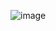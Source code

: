 ![image](https://user-images.githubusercontent.com/84568105/155852370-85448906-2752-4444-b66b-4924b81229de.png)
